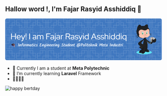 ## Hallow word !, I'm Fajar Rasyid Asshiddiq 👋

![fajar rasyid](img/github-header-image.png)

<!--
**fajarRA526/fajarRA526** is a ✨ _special_ ✨ repository because its `README.md` (this file) appears on your GitHub profile.

Here are some ideas to get you started:

- 🔭 I’m currently working on ...
- 🌱 I’m currently learning ...
- 👯 I’m looking to collaborate on ...
- 🤔 I’m looking for help with ...
- 💬 Ask me about ...
- 📫 How to reach me: ...
- 😄 Pronouns: ...
- ⚡ Fun fact: ...
-->
- 🔭 Currently I am a student at **Meta Polytechnic**
- 🌱 I’m currently learning **Laravel** Framework
- 🤗🤗🤗🤗


![happy bertday](https://media4.giphy.com/media/v1.Y2lkPTc5MGI3NjExOTU5YndkdnQ4ZGZ3aGZ5d3R4dmZhcXM2NXlsMGR1dnZvN2ZkcTRzbSZlcD12MV9pbnRlcm5hbF9naWZfYnlfaWQmY3Q9Zw/wv1RNuvWMjQ10bzExO/giphy.gif)

